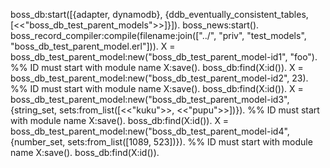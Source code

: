 boss_db:start([{adapter, dynamodb}, {ddb_eventually_consistent_tables, [<<"boss_db_test_parent_models">>]}]).
boss_news:start().
boss_record_compiler:compile(filename:join(["../", "priv", "test_models", "boss_db_test_parent_model.erl"])).
X = boss_db_test_parent_model:new("boss_db_test_parent_model-id1", "foo"). %% ID must start with module name
X:save().
boss_db:find(X:id()).
X = boss_db_test_parent_model:new("boss_db_test_parent_model-id2", 23). %% ID must start with module name
X:save().
boss_db:find(X:id()).
X = boss_db_test_parent_model:new("boss_db_test_parent_model-id3", {string_set, sets:from_list([<<"kuku">>, <<"pupu">>])}). %% ID must start with module name
X:save().
boss_db:find(X:id()).
X = boss_db_test_parent_model:new("boss_db_test_parent_model-id4", {number_set, sets:from_list([1089, 523])}). %% ID must start with module name
X:save().
boss_db:find(X:id()).

